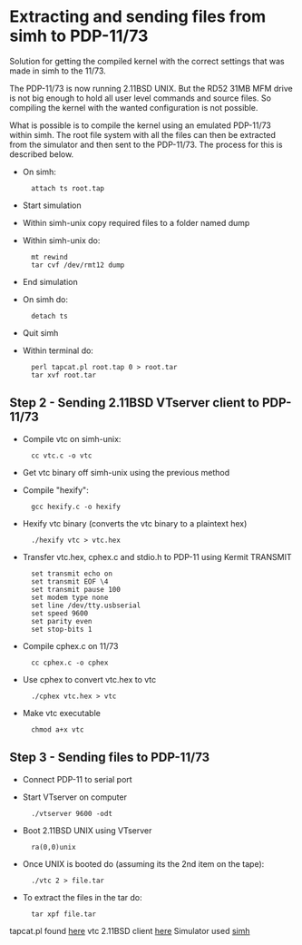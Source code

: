 # Extracting and sending files from simh to PDP-11/73 #

Solution for getting the compiled kernel with the correct settings that was made in simh to the 11/73.

The PDP-11/73 is now running 2.11BSD UNIX. But the RD52 31MB MFM drive is not big enough to hold all user level commands and source files. So compiling the kernel with the wanted configuration is not possible.

What is possible is to compile the kernel using an emulated PDP-11/73 within simh. The root file system with all the files can then be extracted from the simulator and then sent to the PDP-11/73. The process for this is described below.

- On simh:

        attach ts root.tap

- Start simulation
- Within simh-unix copy required files to a folder named dump
- Within simh-unix do:

        mt rewind
        tar cvf /dev/rmt12 dump

- End simulation
- On simh do:

        detach ts

- Quit simh
- Within terminal do:

        perl tapcat.pl root.tap 0 > root.tar
        tar xvf root.tar

## Step 2 - Sending 2.11BSD VTserver client to PDP-11/73 ##

- Compile vtc on simh-unix:

        cc vtc.c -o vtc

- Get vtc binary off simh-unix using the previous method
- Compile "hexify":

        gcc hexify.c -o hexify

- Hexify vtc binary (converts the vtc binary to a plaintext hex)

        ./hexify vtc > vtc.hex

- Transfer vtc.hex, cphex.c and stdio.h to PDP-11 using Kermit TRANSMIT

        set transmit echo on
        set transmit EOF \4
        set transmit pause 100
        set modem type none
        set line /dev/tty.usbserial
        set speed 9600
        set parity even
        set stop-bits 1

- Compile cphex.c on 11/73

        cc cphex.c -o cphex

- Use cphex to convert vtc.hex to vtc

        ./cphex vtc.hex > vtc

- Make vtc executable

        chmod a+x vtc


## Step 3 - Sending files to PDP-11/73

- Connect PDP-11 to serial port
- Start VTserver on computer

        ./vtserver 9600 -odt

- Boot 2.11BSD UNIX using VTserver

        ra(0,0)unix

- Once UNIX is booted do (assuming its the 2nd item on the tape):

        ./vtc 2 > file.tar

- To extract the files in the tar do:

        tar xpf file.tar


tapcat.pl found [here](https://github.com/eunuchs/unix-archive/tree/master/PDP-11/Boot_Images/2.11_on_Simh)
vtc 2.11BSD client [here](http://home.windstream.net/engdahl/vtc.htm)
Simulator used [simh](http://simh.trailing-edge.com/)